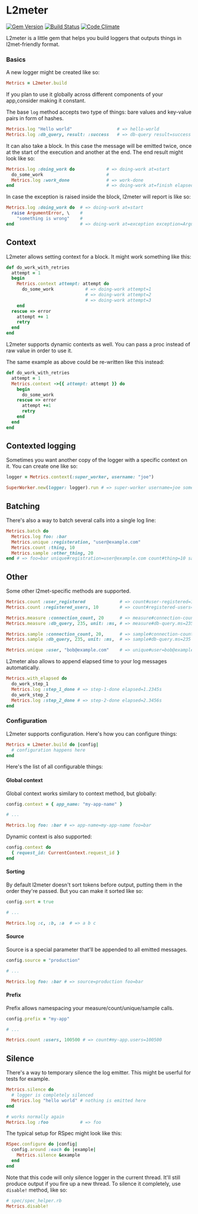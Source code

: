 # L2meter
[![Gem Version](https://img.shields.io/gem/v/l2meter.svg)](https://rubygems.org/gems/l2meter)
[![Build Status](https://img.shields.io/travis/rwz/l2meter.svg)](http://travis-ci.org/rwz/l2meter)
[![Code Climate](https://img.shields.io/codeclimate/github/rwz/l2meter.svg)](https://codeclimate.com/github/rwz/l2meter)

L2meter is a little gem that helps you build loggers that outputs things in
l2met-friendly format.

### Basics

A new logger might be created like so:

```ruby
Metrics = L2meter.build
```

If you plan to use it globally across different components of your app,consider
making it constant.

The base `log` method accepts two type of things: bare values and key-value
pairs in form of hashes.

```ruby
Metrics.log "Hello world"                 # => hello-world
Metrics.log :db_query, result: :success   # => db-query result=success
```

It can also take a block. In this case the message will be emitted twice, once
at the start of the execution and another at the end. The end result might look
like so:

```ruby
Metrics.log :doing_work do            # => doing-work at=start
  do_some_work                        #
  Metrics.log :work_done              # => work-done
end                                   # => doing-work at=finish elapsed=1.2345s
```

In case the exception is raised inside the block, l2meter will report is like
so:

```ruby
Metrics.log :doing_work do  # => doing-work at=start
  raise ArgumentError, \    #
    "something is wrong"    #
end                         # => doing-work at=exception exception=ArgumentError message="something is wrong" elapsed=1.2345s
```

## Context

L2meter allows setting context for a block. It might work something like this:

```ruby
def do_work_with_retries
  attempt = 1
  begin
    Metrics.context attempt: attempt do
      do_some_work            # => doing-work attempt=1
                              # => doing-work attempt=2
                              # => doing-work attempt=3
    end
  rescue => error
    attempt += 1
    retry
  end
end
```

L2meter supports dynamic contexts as well. You can pass a proc instead of raw
value in order to use it.

The same example as above could be re-written like this instead:

```ruby
def do_work_with_retries
  attempt = 1
  Metrics.context ->{{ attempt: attempt }} do
    begin
      do_some_work
    rescue => error
      attempt +=1
      retry
    end
  end
end
```

## Contexted logging

Sometimes you want another copy of the logger with a specific context on it.
You can create one like so:

```ruby
logger = Metrics.context(:super_worker, username: "joe")

SuperWorker.new(logger: logger).run # => super-worker username=joe some-other=superworker-output
```

## Batching

There's also a way to batch several calls into a single log line:

```ruby
Metrics.batch do
  Metrics.log foo: :bar
  Metrics.unique :registeration, "user@example.com"
  Metrics.count :thing, 10
  Metrics.sample :other_thing, 20
end # => foo=bar unique#registration=user@example.com count#thing=10 sample#other-thing=20
```

## Other

Some other l2met-specific methods are supported.

```ruby
Metrics.count :user_registered             # => count#user-registered=1
Metrics.count :registered_users, 10        # => count#registered-users=10

Metrics.measure :connection_count, 20      # => measure#connection-count=20
Metrics.measure :db_query, 235, unit: :ms, # => measure#db-query.ms=235

Metrics.sample :connection_count, 20,      # => sample#connection-count=235
Metrics.sample :db_query, 235, unit: :ms,  # => sample#db-query.ms=235

Metrics.unique :user, "bob@example.com"    # => unique#user=bob@example.com
```

L2meter also allows to append elapsed time to your log messages automatically.

```ruby
Metrics.with_elapsed do
  do_work_step_1
  Metrics.log :step_1_done # => step-1-done elapsed=1.2345s
  do_work_step_2
  Metrics.log :step_2_done # => step-2-done elapsed=2.3456s
end
```

### Configuration

L2meter supports configuration. Here's how you can configure things:

```ruby
Metrics = L2meter.build do |config|
  # configuration happens here
end
```

Here's the list of all configurable things:

#### Global context

Global context works similary to context method, but globally:

```ruby
config.context = { app_name: "my-app-name" }

# ...

Metrics.log foo: :bar # => app-name=my-app-name foo=bar
```

Dynamic context is also supported:

```ruby
config.context do
  { request_id: CurrentContext.request_id }
end
```

#### Sorting

By default l2meter doesn't sort tokens before output, putting them in the order
they're passed. But you can make it sorted like so:

```ruby
config.sort = true

# ...

Metrics.log :c, :b, :a  # => a b c
```

#### Source

Source is a special parameter that'll be appended to all emitted messages.

```ruby
config.source = "production"

# ...

Metrics.log foo: :bar # => source=production foo=bar
```

#### Prefix

Prefix allows namespacing your measure/count/unique/sample calls.

```ruby
config.prefix = "my-app"

# ...

Metrics.count :users, 100500 # => count#my-app.users=100500
```

## Silence

There's a way to temporary silence the log emitter. This might be userful for
tests for example.

```ruby
Metrics.silence do
  # logger is completely silenced
  Metrics.log "hello world" # nothing is emitted here
end

# works normally again
Metrics.log :foo            # => foo
```

The typical setup for RSpec might look like this:

```ruby
RSpec.configure do |config|
  config.around :each do |example|
    Metrics.silence &example
  end
end
```

Note that this code will only silence logger in the current thread. It'll still
produce output if you fire up a new thread. To silence it completely, use
`disable!` method, like so:

```ruby
# spec/spec_helper.rb
Metrics.disable!
```
